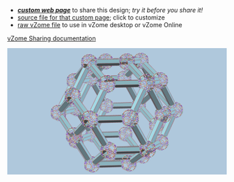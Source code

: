 
 - [***custom web page***][post] to share this design; *try it before you share it!*
 - [source file for that custom page][source]; click to customize
 - [raw vZome file][raw] to use in vZome desktop or vZome Online

[vZome Sharing documentation](https://vzome.github.io/vzome/sharing.html#how-it-works)

![Image](<no-twist-RT.png>)


[post]: <https://vorth.github.io/vzome-sharing/2021/12/04/no-twist-RT-12-00-39.html>
[source]: <https://github.com/vorth/vzome-sharing/edit/main/_posts/2021-12-04-no-twist-RT-12-00-39.md>
[raw]: <https://raw.githubusercontent.com/vorth/vzome-sharing/main/2021/12/04/12-00-39-no-twist-RT/no-twist-RT.vZome>
